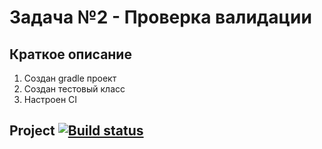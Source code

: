 # Задача №2 - Проверка валидации

## Краткое описание

1. Cоздан gradle проект
2. Создан тестовый класс
3. Настроен CI

## Project [![Build status](https://ci.appveyor.com/api/projects/status/7qcwv47wv8gtyewx/branch/master?svg=true)](https://ci.appveyor.com/project/pava-14/aqa2-1-2/branch/master)
